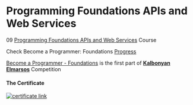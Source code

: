 # Programming Foundations APIs and Web Services

09 [Programming Foundations APIs and Web Services](https://www.linkedin.com/learning/programming-foundations-apis-and-web-services) Course

Check Become a Programmer: Foundations [Progress](https://github.com/hosamation/Become-a-Programmer-Foundations) 

[Become a Programmer - Foundations][1] is the first part of **[Kalbonyan Elmarsos][2]** Competition

#### The Certificate
[![certificate link](https://media-exp1.licdn.com/dms/image/C4E1FAQEZtYdaMvwLww/feedshare-document-cover-images_800/0/1650946509558?e=2147483647&v=beta&t=KpfSUE5TSRS0rkZoZFj6sVDjBUBeRuYyZC6Kp757PaA)](https://www.linkedin.com/learning/certificates/fd49766e95e0910d7413bec0a0032d98bf7e3a623e16051ee9ad214af0a9e4dc?trk=share_certificate)

[1]: https://www.linkedin.com/learning/paths/become-a-programmer-foundations

[2]: https://www.linkedin.com/company/%D9%83%D8%A7%D9%84%D8%A8%D9%86%D9%8A%D8%A7%D9%86-%D8%A7%D9%84%D9%85%D8%B1%D8%B5%D9%88%D8%B5/